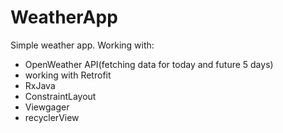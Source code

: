 # WeatherApp
Simple weather app.
Working with:
 - OpenWeather API(fetching data for today and future 5 days)
 - working with Retrofit
 - RxJava
 - ConstraintLayout
 - Viewgager
 - recyclerView
